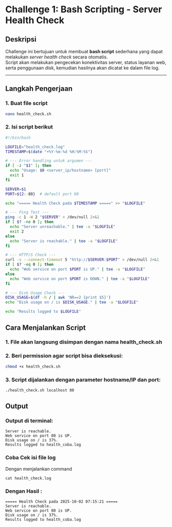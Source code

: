 # Challenge 1: Bash Scripting - Server Health Check

## Deskripsi
Challenge ini bertujuan untuk membuat **bash script** sederhana yang dapat melakukan *server health check* secara otomatis.  
Script akan melakukan pengecekan konektivitas server, status layanan web, serta penggunaan disk, kemudian hasilnya akan dicatat ke dalam file log.

---

## Langkah Pengerjaan

### 1. Buat file script
```bash
nano health_check.sh
```
### 2. Isi script berikut
```bash
#!/bin/bash

LOGFILE="health_check.log"
TIMESTAMP=$(date "+%Y-%m-%d %H:%M:%S")

# --- Error handling untuk argumen ---
if [ -z "$1" ]; then
  echo "Usage: $0 <server_ip/hostname> [port]"
  exit 1
fi

SERVER=$1
PORT=${2:-80}  # default port 80

echo "===== Health Check pada $TIMESTAMP =====" >> "$LOGFILE"

# --- Ping Test ---
ping -c 1 -W 2 "$SERVER" > /dev/null 2>&1
if [ $? -ne 0 ]; then
  echo "Server unreachable." | tee -a "$LOGFILE"
  exit 2
else
  echo "Server is reachable." | tee -a "$LOGFILE"
fi

# --- HTTP/S Check ---
curl -s --connect-timeout 5 "http://$SERVER:$PORT" > /dev/null 2>&1
if [ $? -eq 0 ]; then
  echo "Web service on port $PORT is UP." | tee -a "$LOGFILE"
else
  echo "Web service on port $PORT is DOWN." | tee -a "$LOGFILE"
fi

# --- Disk Usage Check ---
DISK_USAGE=$(df -h / | awk 'NR==2 {print $5}')
echo "Disk usage on / is $DISK_USAGE." | tee -a "$LOGFILE"

echo "Results logged to $LOGFILE"

```
## Cara Menjalankan Script

### 1. File akan langsung disimpan dengan nama health_check.sh
### 2. Beri permission agar script bisa dieksekusi:
```bash
chmod +x health_check.sh
```
### 3. Script dijalankan dengan parameter hostname/IP dan port:
```bash
./health_check.sh localhost 80
```

## Output
### Output di terminal:
```
Server is reachable.
Web service on port 80 is UP.
Disk usage on / is 37%.
Results logged to health_coba.log
```

### Coba Cek isi file log
Dengan menjalankan command
```
cat health_check.log
```
### Dengan Hasil :
```
===== Health Check pada 2025-10-02 07:15:21 =====
Server is reachable.
Web service on port 80 is UP.
Disk usage on / is 37%.
Results logged to health_coba.log
```





